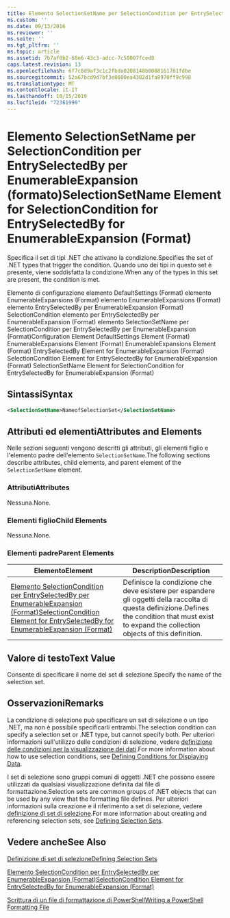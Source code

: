```yaml
---
title: Elemento SelectionSetName per SelectionCondition per EntrySelectedBy per EnumerableExpansion (Format) | Microsoft Docs
ms.custom: ''
ms.date: 09/13/2016
ms.reviewer: ''
ms.suite: ''
ms.tgt_pltfrm: ''
ms.topic: article
ms.assetid: 7b7af0b2-68e6-43c3-adcc-7c58007fced8
caps.latest.revision: 13
ms.openlocfilehash: 6f7c8d9af3c1c2fbda0208148b0088161701fdbe
ms.sourcegitcommit: 52a67bcd9d7bf3e8600ea4302d1fa8970ff9c998
ms.translationtype: MT
ms.contentlocale: it-IT
ms.lasthandoff: 10/15/2019
ms.locfileid: "72361990"
---
```

# <a name="selectionsetname-element-for-selectioncondition-for-entryselectedby-for-enumerableexpansion-format"></a><span data-ttu-id="b1ea4-102">Elemento SelectionSetName per SelectionCondition per EntrySelectedBy per EnumerableExpansion (formato)</span><span class="sxs-lookup"><span data-stu-id="b1ea4-102">SelectionSetName Element for SelectionCondition for EntrySelectedBy for EnumerableExpansion (Format)</span></span>

<span data-ttu-id="b1ea4-103">Specifica il set di tipi .NET che attivano la condizione.</span><span class="sxs-lookup"><span data-stu-id="b1ea4-103">Specifies the set of .NET types that trigger the condition.</span></span> <span data-ttu-id="b1ea4-104">Quando uno dei tipi in questo set è presente, viene soddisfatta la condizione.</span><span class="sxs-lookup"><span data-stu-id="b1ea4-104">When any of the types in this set are present, the condition is met.</span></span>

<span data-ttu-id="b1ea4-105">Elemento di configurazione elemento DefaultSettings (Format) elemento EnumerableExpansions (Format) elemento EnumerableExpansions (Format) elemento EntrySelectedBy per EnumerableExpansion (Format) SelectionCondition elemento per EntrySelectedBy per EnumerableExpansion (Format) elemento SelectionSetName per SelectionCondition per EntrySelectedBy per EnumerableExpansion (Format)</span><span class="sxs-lookup"><span data-stu-id="b1ea4-105">Configuration Element DefaultSettings Element (Format) EnumerableExpansions Element (Format) EnumerableExpansions Element (Format) EntrySelectedBy Element for EnumerableExpansion (Format) SelectionCondition Element for EntrySelectedBy for EnumerableExpansion (Format) SelectionSetName Element for SelectionCondition for EntrySelectedBy for EnumerableExpansion (Format)</span></span>

## <a name="syntax"></a><span data-ttu-id="b1ea4-106">Sintassi</span><span class="sxs-lookup"><span data-stu-id="b1ea4-106">Syntax</span></span>

```xml
<SelectionSetName>NameofSelectionSet</SelectionSetName>
```

## <a name="attributes-and-elements"></a><span data-ttu-id="b1ea4-107">Attributi ed elementi</span><span class="sxs-lookup"><span data-stu-id="b1ea4-107">Attributes and Elements</span></span>

<span data-ttu-id="b1ea4-108">Nelle sezioni seguenti vengono descritti gli attributi, gli elementi figlio e l'elemento padre dell'elemento `SelectionSetName`.</span><span class="sxs-lookup"><span data-stu-id="b1ea4-108">The following sections describe attributes, child elements, and parent element of the `SelectionSetName` element.</span></span>

### <a name="attributes"></a><span data-ttu-id="b1ea4-109">Attributi</span><span class="sxs-lookup"><span data-stu-id="b1ea4-109">Attributes</span></span>

<span data-ttu-id="b1ea4-110">Nessuna.</span><span class="sxs-lookup"><span data-stu-id="b1ea4-110">None.</span></span>

### <a name="child-elements"></a><span data-ttu-id="b1ea4-111">Elementi figlio</span><span class="sxs-lookup"><span data-stu-id="b1ea4-111">Child Elements</span></span>

<span data-ttu-id="b1ea4-112">Nessuna.</span><span class="sxs-lookup"><span data-stu-id="b1ea4-112">None.</span></span>

### <a name="parent-elements"></a><span data-ttu-id="b1ea4-113">Elementi padre</span><span class="sxs-lookup"><span data-stu-id="b1ea4-113">Parent Elements</span></span>

|<span data-ttu-id="b1ea4-114">Elemento</span><span class="sxs-lookup"><span data-stu-id="b1ea4-114">Element</span></span>|<span data-ttu-id="b1ea4-115">Description</span><span class="sxs-lookup"><span data-stu-id="b1ea4-115">Description</span></span>|
|-------------|-----------------|
|[<span data-ttu-id="b1ea4-116">Elemento SelectionCondition per EntrySelectedBy per EnumerableExpansion (Format)</span><span class="sxs-lookup"><span data-stu-id="b1ea4-116">SelectionCondition Element for EntrySelectedBy for EnumerableExpansion (Format)</span></span>](./selectioncondition-element-for-entryselectedby-for-enumerableexpansion-format.md)|<span data-ttu-id="b1ea4-117">Definisce la condizione che deve esistere per espandere gli oggetti della raccolta di questa definizione.</span><span class="sxs-lookup"><span data-stu-id="b1ea4-117">Defines the condition that must exist to expand the collection objects of this definition.</span></span>|

## <a name="text-value"></a><span data-ttu-id="b1ea4-118">Valore di testo</span><span class="sxs-lookup"><span data-stu-id="b1ea4-118">Text Value</span></span>

<span data-ttu-id="b1ea4-119">Consente di specificare il nome del set di selezione.</span><span class="sxs-lookup"><span data-stu-id="b1ea4-119">Specify the name of the selection set.</span></span>

## <a name="remarks"></a><span data-ttu-id="b1ea4-120">Osservazioni</span><span class="sxs-lookup"><span data-stu-id="b1ea4-120">Remarks</span></span>

<span data-ttu-id="b1ea4-121">La condizione di selezione può specificare un set di selezione o un tipo .NET, ma non è possibile specificarli entrambi.</span><span class="sxs-lookup"><span data-stu-id="b1ea4-121">The selection condition can specify a selection set or .NET type, but cannot specify both.</span></span> <span data-ttu-id="b1ea4-122">Per ulteriori informazioni sull'utilizzo delle condizioni di selezione, vedere [definizione delle condizioni per la visualizzazione dei dati](./defining-conditions-for-displaying-data.md).</span><span class="sxs-lookup"><span data-stu-id="b1ea4-122">For more information about how to use selection conditions, see [Defining Conditions for Displaying Data](./defining-conditions-for-displaying-data.md).</span></span>

<span data-ttu-id="b1ea4-123">I set di selezione sono gruppi comuni di oggetti .NET che possono essere utilizzati da qualsiasi visualizzazione definita dal file di formattazione.</span><span class="sxs-lookup"><span data-stu-id="b1ea4-123">Selection sets are common groups of .NET objects that can be used by any view that the formatting file defines.</span></span> <span data-ttu-id="b1ea4-124">Per ulteriori informazioni sulla creazione e il riferimento a set di selezione, vedere [definizione di set di selezione](./defining-selection-sets.md).</span><span class="sxs-lookup"><span data-stu-id="b1ea4-124">For more information about creating and referencing selection sets, see [Defining Selection Sets](./defining-selection-sets.md).</span></span>

## <a name="see-also"></a><span data-ttu-id="b1ea4-125">Vedere anche</span><span class="sxs-lookup"><span data-stu-id="b1ea4-125">See Also</span></span>

[<span data-ttu-id="b1ea4-126">Definizione di set di selezione</span><span class="sxs-lookup"><span data-stu-id="b1ea4-126">Defining Selection Sets</span></span>](./defining-selection-sets.md)

[<span data-ttu-id="b1ea4-127">Elemento SelectionCondition per EntrySelectedBy per EnumerableExpansion (Format)</span><span class="sxs-lookup"><span data-stu-id="b1ea4-127">SelectionCondition Element for EntrySelectedBy for EnumerableExpansion (Format)</span></span>](./selectioncondition-element-for-entryselectedby-for-enumerableexpansion-format.md)

[<span data-ttu-id="b1ea4-128">Scrittura di un file di formattazione di PowerShell</span><span class="sxs-lookup"><span data-stu-id="b1ea4-128">Writing a PowerShell Formatting File</span></span>](./writing-a-powershell-formatting-file.md)

